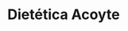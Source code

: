 ---
title: "Dietética Acoyte"
url: /ciudad-autonoma-de-buenos-aires/dietetica-acoyte/
shop: Bioladen
---